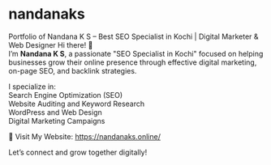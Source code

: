 # nandanaks
Portfolio of Nandana K S – Best SEO Specialist in Kochi | Digital Marketer &amp; Web Designer
Hi there! 👋  
I’m **Nandana K S**, a passionate "SEO Specialist in Kochi" focused on helping businesses grow their online presence through effective digital marketing, on-page SEO, and backlink strategies.  

 I specialize in:  
 Search Engine Optimization (SEO)  
 Website Auditing and Keyword Research  
 WordPress and Web Design  
 Digital Marketing Campaigns  

🔗 Visit My Website:  https://nandanaks.online/

Let’s connect and grow together digitally! 
